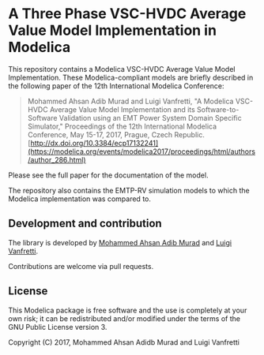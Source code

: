 # A Three Phase VSC-HVDC Average Value Model Implementation in Modelica

This repository contains a Modelica VSC-HVDC Average Value Model Implementation. These Modelica-compliant models are briefly described in the following paper of the 12th International Modelica Conference:

> Mohammed Ahsan Adib Murad and Luigi Vanfretti, "A Modelica VSC-HVDC Average Value Model Implementation and its Software-to-Software Validation using an EMT Power System Domain Specific Simulator," Proceedings of the 12th International Modelica Conference, May 15-17, 2017, Prague, Czech Republic. [http://dx.doi.org/10.3384/ecp17132241](https://modelica.org/events/modelica2017/proceedings/html/authors/author_286.html)

Please see the full paper for the documentation of the model.

The repository also contains the EMTP-RV simulation models to which the Modelica implementation was compared to.

## Development and contribution

The library is developed by [Mohammed Ahsan Adib Murad](https://github.com/ahsanKTH) and [Luigi Vanfretti](https://github.com/lvanfretti).

Contributions are welcome via pull requests.

## License

This Modelica package is free software and the use is completely at your own risk; it can be redistributed and/or modified under the terms of the GNU Public License version 3.

Copyright (C) 2017, Mohammed Ahsan Adidb Murad and Luigi Vanfretti

